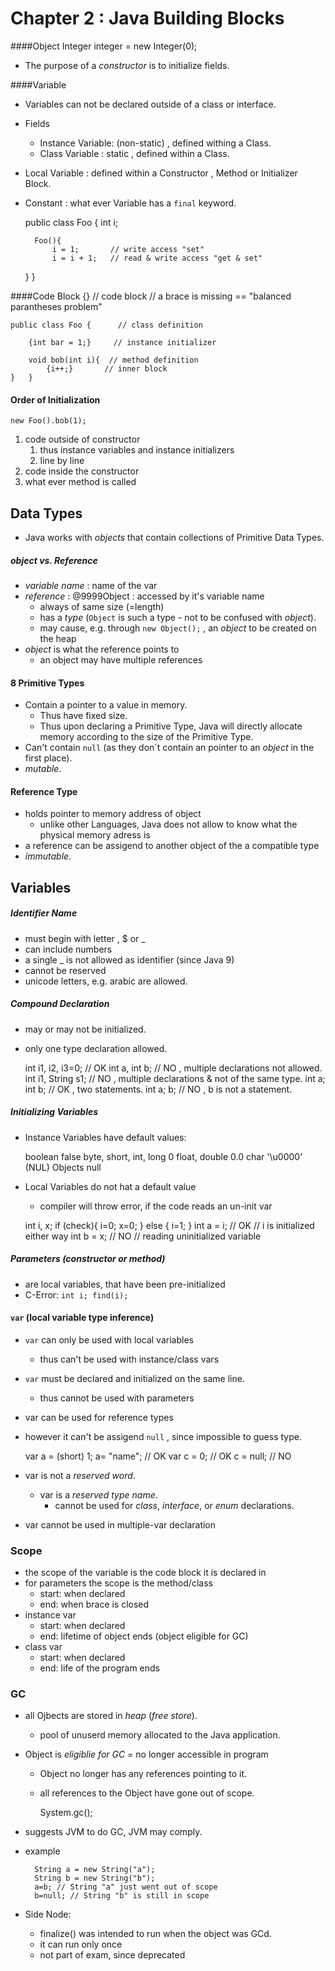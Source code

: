 # Chapter 2 : Java Building Blocks
####Object
    Integer integer = new Integer(0);
    <type>  <name>        <constructor>
* The purpose of a _constructor_ is to initialize fields.

####Variable
* Variables can not be declared outside of a class or interface.
* Fields
    * Instance Variable: (non-static) , defined withing a Class.
    * Class Variable : static , defined within a Class.
* Local Variable : defined within a Constructor , Method or Initializer Block.
* Constant : what ever Variable has a `final` keyword.



    public class Foo {
        int i;
    
        Foo(){
            i = 1;       // write access "set"
            i = i + 1;   // read & write access "get & set"
     }  }



####Code Block
    {}      // code block
            // a brace is missing == "balanced parantheses problem"
    
    public class Foo {      // class definition
    
        {int bar = 1;}     // instance initializer
    
        void bob(int i){  // method definition
            {i++;}       // inner block
    }   }

#### Order of Initialization
    new Foo().bob(1);
1. code outside of constructor
    1. thus instance variables and instance initializers
    1. line by line
2. code inside the constructor
3. what ever method is called


## Data Types
* Java works with _objects_ that contain collections of Primitive Data Types.

##### _object_ vs. Reference
* _variable name_ : name of the var 
* _reference_ : @9999Object : accessed by it's variable name
    * always of same size (=length) 
    * has a _type_ (`Object` is such a type - not to be confused with _object_).
    * may cause, e.g. through `new Object();` , an _object_ to be created on the heap
* _object_ is what the reference points to
    * an object may have multiple references

#### 8 Primitive Types
* Contain a pointer to a value in memory.
    * Thus have fixed size.
    * Thus upon declaring a Primitive Type, Java will directly allocate memory according to the size of the Primitive Type.
* Can't contain `null` (as they don´t contain an pointer to an _object_ in the first place).
* _mutable_.

#### Reference Type
* holds pointer to memory address of object
    * unlike other Languages, Java does not allow to know what the physical memory adress is
* a reference can be assigend to another object of the a compatible type
* _immutable_.

## Variables
##### Identifier Name
* must begin with letter , $ or _
* can include numbers
* a single _ is not allowed as identifier (since Java 9)
* cannot be reserved
* unicode letters, e.g. arabic are allowed.

##### Compound Declaration

* may or may not be initialized.
* only one type declaration allowed.


    int i1, i2, i3=0;  // OK
    int a, int b;      // NO , multiple declarations not allowed.
    int i1, String s1; // NO , multiple declarations & not of the same type.
    int a; int b;      // OK , two statements.
    int a; b;          // NO , b is not a statement.


##### Initializing Variables
* Instance Variables have default values:


    boolean                  false
    byte, short, int, long   0
    float, double            0.0
    char                     '\u0000' (NUL)
    Objects                 null
    
    

* Local Variables do not hat a default value
    * compiler will throw error, if the code reads an un-init var
    
    
    int i, x;
    if (check){
        i=0; x=0;
    } else {
        i=1;
    }
    int a = i; // OK // i is initialized either way
    int b = x; // NO // reading uninitialized variable
    
    
##### Parameters (constructor or method)
* are local variables, that have been pre-initialized
* C-Error: `int i; find(i);`

#### `var` (local variable type inference)

* `var` can only be used with local variables
   * thus can't be used with instance/class vars
* `var` must be declared and initialized on the same line.
    * thus cannot be used with parameters
* var can be used for reference types
*   however it can't be assigend `null` , since impossible to guess type.
 

    var a = (short) 1;
    a= "name"; // OK
    var c = 0; // OK
    c = null;  // NO



* var is not a _reserved word_.
    * var is a _reserved type name_.
        * cannot be used for _class_, _interface_, or _enum_ declarations.
* var cannot be used in multiple-var declaration


### Scope
* the scope of the variable is the code block it is declared in
* for parameters the scope is the method/class
    * start: when declared
    * end: when brace is closed
* instance var
    * start: when declared
    * end: lifetime of object ends (object eligible for GC)
* class var
    * start: when declared
    * end: life of the program ends
    
 ### GC
 * all Ojbects are stored in _heap_ (_free store_).
    * pool of unuserd memory allocated to the Java application.
*  Object is _eligiblie for GC_ = no longer accessible in program
    * Object no longer has any references pointing to it.
    * all references to the Object have gone out of scope.

        System.gc();
        
* suggests JVM to do GC, JVM may comply.
* example

        String a = new String("a");
        String b = new String("b");
        a=b; // String "a" just went out of scope
        b=null; // String "b" is still in scope
* Side Node:
    * finalize() was intended to run when the object was GCd.
    * it can run only once
    * not part of exam, since deprecated
    

    